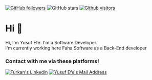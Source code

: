 [![GitHub followers](https://img.shields.io/github/followers/furkanyilmazz?style=social)](https://github.com/furkanyilmazz?tab=followers)
![GitHub stars](https://img.shields.io/github/stars/furkanyilmazz?style=social)
[![Github visitors](https://visitor-badge.glitch.me/badge?page_id=furkanyilmazz.visitor-badge)](https://GitHub.com/furkanyilmazz/StrapDown.js/stargazers/)

# Hi 👋

<p>
          Hi, I'm Yusuf Efe. I'm a Software Developer.
          <br />
          I'm currently working here 
            Faha Software
          </a>
          as a Back-End developer
        </p>

### Contact with me via these platforms!

<a href="https://www.linkedin.com/in/yusuf-efe-azakl%C4%B1-75959b22a/" target="_blank" rel="nofollow"><img alt="Furkan's Linkedin" src="https://img.shields.io/badge/LinkedIn-0077B5?style=for-the-badge&logo=linkedin&logoColor=white" /></a>
<a href="mailto:yusuf.efe.792@gmail.com" target="_blank" rel="nofollow"><img alt="Yusuf Efe's Mail Address" src="https://img.shields.io/badge/Gmail-D14836?style=for-the-badge&logo=gmail&logoColor=white" /></a>



